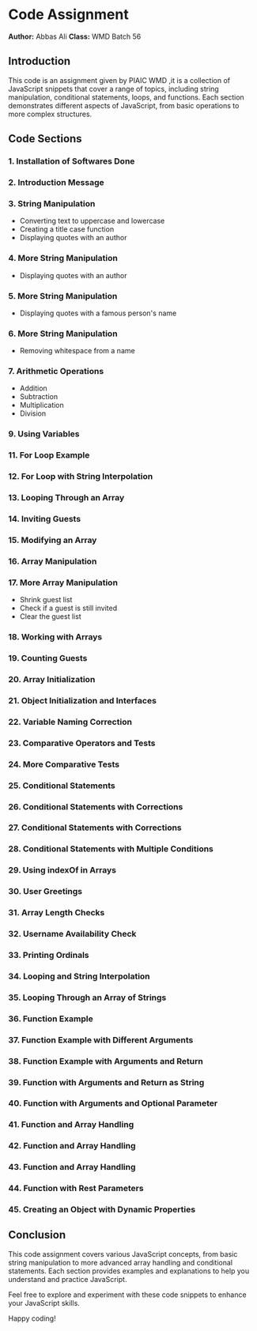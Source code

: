 # Code Assignment

**Author:** Abbas Ali
**Class:** WMD Batch 56

## Introduction

This code is an assignment given by PIAIC WMD ,it is a collection of JavaScript snippets that cover a range of topics, including string manipulation, conditional statements, loops, and functions. Each section demonstrates different aspects of JavaScript, from basic operations to more complex structures.

## Code Sections

### 1. Installation of Softwares Done

### 2. Introduction Message

### 3. String Manipulation
   - Converting text to uppercase and lowercase
   - Creating a title case function
   - Displaying quotes with an author

### 4. More String Manipulation
   - Displaying quotes with an author

### 5. More String Manipulation
   - Displaying quotes with a famous person's name

### 6. More String Manipulation
   - Removing whitespace from a name

### 7. Arithmetic Operations
   - Addition
   - Subtraction
   - Multiplication
   - Division

### 9. Using Variables

### 11. For Loop Example

### 12. For Loop with String Interpolation

### 13. Looping Through an Array

### 14. Inviting Guests

### 15. Modifying an Array

### 16. Array Manipulation

### 17. More Array Manipulation
   - Shrink guest list
   - Check if a guest is still invited
   - Clear the guest list

### 18. Working with Arrays

### 19. Counting Guests

### 20. Array Initialization

### 21. Object Initialization and Interfaces

### 22. Variable Naming Correction

### 23. Comparative Operators and Tests

### 24. More Comparative Tests

### 25. Conditional Statements

### 26. Conditional Statements with Corrections

### 27. Conditional Statements with Corrections

### 28. Conditional Statements with Multiple Conditions

### 29. Using indexOf in Arrays

### 30. User Greetings

### 31. Array Length Checks

### 32. Username Availability Check

### 33. Printing Ordinals

### 34. Looping and String Interpolation

### 35. Looping Through an Array of Strings

### 36. Function Example

### 37. Function Example with Different Arguments

### 38. Function Example with Arguments and Return

### 39. Function with Arguments and Return as String

### 40. Function with Arguments and Optional Parameter

### 41. Function and Array Handling

### 42. Function and Array Handling

### 43. Function and Array Handling

### 44. Function with Rest Parameters

### 45. Creating an Object with Dynamic Properties

## Conclusion

This code assignment covers various JavaScript concepts, from basic string manipulation to more advanced array handling and conditional statements. Each section provides examples and explanations to help you understand and practice JavaScript.

Feel free to explore and experiment with these code snippets to enhance your JavaScript skills.

Happy coding!
